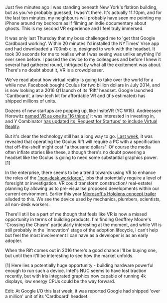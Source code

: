 

Just five minutes ago I was standing beneath New York's flatiron building, but as you've probably guessed, I wasn't there. It's actually 11:10pm, and for the last ten minutes, my neighbours will probably have seen me pointing my iPhone around my bedroom as if filming an indie documentary about ghosts. This is my second VR experience and I feel truly immersed.

It was only last Thursday that my boss challenged me to 'get that Google Cardboard working'. Within 20 minutes I'd installed the NYTimes' Vrse app and had downloaded a 700mb clip, designed to work with the headset. It took 30 seconds for me to realise what I was seeing was unlike anything I'd ever seen before. I passed the device to my colleagues and before I knew it several had gathered round, intrigued by what all the excitement was about. There's no doubt about it, VR is a crowdpleaser.

We've read about how virtual reality is going to take over the world for a while now. Facebook bought Oculus for two billion dollars in July 2014, and is now looking at a 2016 Q1 launch of its 'Rift' headset. Google launched 'Cardboard', a low-tech kit for affordable VR and (it's estimated) has shipped millions of units. 

Dozens of new startups are popping up, like InsiteVR (YC W15). Andreessen Horowitz [named VR as one its '16 things'](https://a16z.com/2015/01/22/virtual-reality/) it was interested in investing in, and Y Combinator [has updated its 'Request for Startups' to include Virtual Reality](https://www.ycombinator.com/rfs/#vrar).

But it's clear the technology still has a long way to go. [Last week](https://www.theverge.com/2015/5/15/8612027/oculus-rift-pc-recommended-specs), it was revealed that operating the Oculus Rift will require a PC with a specification that off-the-shelf might cost "a thousand dollars". Of course the media often inflate stories like these, although there's no doubt powering a headset like the Oculus is going to need some substantial graphics power. [1]

In the enterprise, there seems to be a trend towards using VR to enhance the roles of the ["non-desk workforce"](https://versionone.vc/virtual-reality-augmented-reality-next-computing-platform/), jobs that potentially require a level of foresight or investigation. VR could transform construction/ real-estate/ planning by allowing us to pre-visualise proposed developments within our current environment. Earlier this year [Microsoft's Hololens concept trailer](https://www.youtube.com/watch?v=QRQv74J7oSk) alluded to this. We see the device used by mechanics, plumbers, scientists, all non-desk workers.

There'll still be a part of me though that feels like VR is now a missed opportunity in terms of building products. I'm finding Geoffrey Moore's 'Crossing the Chasm' particularly interesting at the moment, and while VR is still probably in the 'innovation' stage of the adoption lifecycle, I can't help but feel the most involvement I can have as a developer is as an early adopter.

When the Rift comes out in 2016 there's a good chance I'll be buying one, but until then it'll be interesting to see how the market unfolds. 

[1] Here lies a potentially huge opportunity - building hardware powerful enough to run such a device. Intel's NUC seems to have lost traction recently, but with Iris integrated graphics now capable of running 4k displays, low energy CPUs could be the way forward.

Edit: At Google I/O this last week, it was reported Google had shipped 'over a million' unit of its 'Cardboard' headset.
